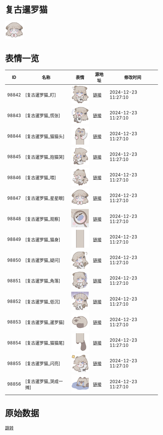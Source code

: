 # 复古暹罗猫

<img src="./cover.png" height="60" alt="cover" />

# 表情一览

|ID|名称|表情|源地址|修改时间|
|----|----|----|----|----|
|98842|[复古暹罗猫_盯]|<img src="./pic/098842_%5B复古暹罗猫_盯%5D.png" height="60" alt="盯"/>|[链接](https://i0.hdslb.com/bfs/garb/ae43d9b19c13e7b9371707f40bc095168f660036.png)|2024-12-23 11:27:10|
|98843|[复古暹罗猫_慌张]|<img src="./pic/098843_%5B复古暹罗猫_慌张%5D.png" height="60" alt="慌张"/>|[链接](https://i0.hdslb.com/bfs/garb/010cd3b10896e60352ec88ede6876e4c6b889716.png)|2024-12-23 11:27:10|
|98844|[复古暹罗猫_猫猫头]|<img src="./pic/098844_%5B复古暹罗猫_猫猫头%5D.png" height="60" alt="猫猫头"/>|[链接](https://i0.hdslb.com/bfs/garb/ef88d8ea50c5e9c162ba7412c472b37d66d6f673.png)|2024-12-23 11:27:10|
|98845|[复古暹罗猫_抱猫哭]|<img src="./pic/098845_%5B复古暹罗猫_抱猫哭%5D.png" height="60" alt="抱猫哭"/>|[链接](https://i0.hdslb.com/bfs/garb/07da2aff25927e9be76c12d893c36ae2d83b22c9.png)|2024-12-23 11:27:10|
|98846|[复古暹罗猫_喂]|<img src="./pic/098846_%5B复古暹罗猫_喂%5D.png" height="60" alt="喂"/>|[链接](https://i0.hdslb.com/bfs/garb/2ffe6e9f0ed5fe0946e2c0cfb40ebee349b23b02.png)|2024-12-23 11:27:10|
|98847|[复古暹罗猫_星星眼]|<img src="./pic/098847_%5B复古暹罗猫_星星眼%5D.png" height="60" alt="星星眼"/>|[链接](https://i0.hdslb.com/bfs/garb/36f71df74fa3c308de74ed0eba75823dd564f692.png)|2024-12-23 11:27:10|
|98848|[复古暹罗猫_观察]|<img src="./pic/098848_%5B复古暹罗猫_观察%5D.png" height="60" alt="观察"/>|[链接](https://i0.hdslb.com/bfs/garb/edbfa2128e765ffe45cb78a2ff32d1d956c1da61.png)|2024-12-23 11:27:10|
|98849|[复古暹罗猫_猫身]|<img src="./pic/098849_%5B复古暹罗猫_猫身%5D.png" height="60" alt="猫身"/>|[链接](https://i0.hdslb.com/bfs/garb/4bc84e212bae40fa4fb28c6a78cb0e63ba65370a.png)|2024-12-23 11:27:10|
|98850|[复古暹罗猫_疑问]|<img src="./pic/098850_%5B复古暹罗猫_疑问%5D.png" height="60" alt="疑问"/>|[链接](https://i0.hdslb.com/bfs/garb/264a695ff138941b1e6a71f3ff909b9161e1cb68.png)|2024-12-23 11:27:10|
|98851|[复古暹罗猫_角落]|<img src="./pic/098851_%5B复古暹罗猫_角落%5D.png" height="60" alt="角落"/>|[链接](https://i0.hdslb.com/bfs/garb/0663a00a65b28a481ab1c909bae87af477d756b4.png)|2024-12-23 11:27:10|
|98852|[复古暹罗猫_低沉]|<img src="./pic/098852_%5B复古暹罗猫_低沉%5D.png" height="60" alt="低沉"/>|[链接](https://i0.hdslb.com/bfs/garb/c53dfec8532ba6b058fe77fabd521371a5eb2547.png)|2024-12-23 11:27:10|
|98853|[复古暹罗猫_暹罗猫]|<img src="./pic/098853_%5B复古暹罗猫_暹罗猫%5D.png" height="60" alt="暹罗猫"/>|[链接](https://i0.hdslb.com/bfs/garb/4da5f98d050229a1fcbb62d2388f212af5708422.png)|2024-12-23 11:27:10|
|98854|[复古暹罗猫_猫猫尾]|<img src="./pic/098854_%5B复古暹罗猫_猫猫尾%5D.png" height="60" alt="猫猫尾"/>|[链接](https://i0.hdslb.com/bfs/garb/0f16bd80763eaddd18206ab289472b879a5df2c8.png)|2024-12-23 11:27:10|
|98855|[复古暹罗猫_闪亮]|<img src="./pic/098855_%5B复古暹罗猫_闪亮%5D.png" height="60" alt="闪亮"/>|[链接](https://i0.hdslb.com/bfs/garb/6e3fa34dae641c89f574485d680d96854aa7d5ca.png)|2024-12-23 11:27:10|
|98856|[复古暹罗猫_哭成一摊]|<img src="./pic/098856_%5B复古暹罗猫_哭成一摊%5D.png" height="60" alt="哭成一摊"/>|[链接](https://i0.hdslb.com/bfs/garb/337ff2387e89dc4926a5038b5bc9a420e6cb7d37.png)|2024-12-23 11:27:10|

# 原始数据

[跳转](./raw.json)

